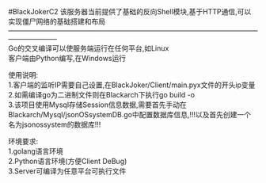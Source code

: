 #BlackJokerC2
该服务器当前提供了基础的反向Shell模块,基于HTTP通信,可以实现僵尸网络的基础搭建和布局  
———————————————————————————————————————————  
Go的交叉编译可以使服务端运行在任何平台,如Linux  
客户端由Python编写,在Windows运行  
  
使用说明:  
1.客户端的监听IP需要自己设置,在BlackJoker/Client/main.pyx文件的开头ip变量  
2.如需编译go为二进制文件则在Blackarch下执行go build -o  
3.该项目使用Mysql存储Session信息数据,需要首先手动在Blackarch/Mysql/jsonOSsystemDB.go中配置数据库信息,!!!以及首先创建一个名为jsonossystem的数据库!!!  
  
环境要求:  
1.golang语言环境  
2.Python语言环境(方便Client DeBug)  
3.Server可编译为任意平台可执行文件  

